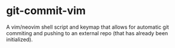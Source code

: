 # git-commit-vim
A vim/neovim shell script and keymap that allows for automatic git commiting and pushing to an external repo (that has already been initialized).
